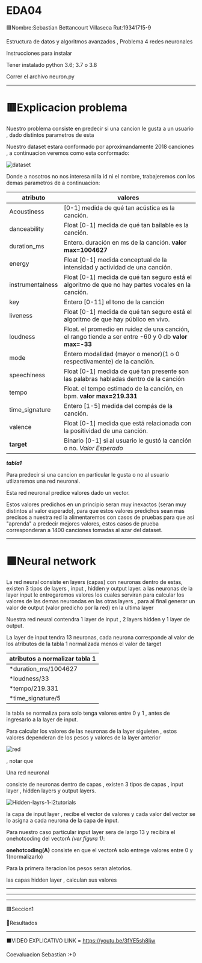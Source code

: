 # EDA04

🟦Nombre:Sebastian Bettancourt Villaseca Rut:19341715-9


Estructura de datos y algoritmos avanzados , Problema 4 redes neuronales

Instrucciones para instalar

Tener instalado python 3.6; 3.7 o 3.8

Correr el archivo neuron.py

-----------------------------------------------------


# 🟥Explicacion problema

Nuestro problema consiste en predecir si una cancion le gusta a un usuario , dado distintos parametros de esta

Nuestro dataset estara conformado por aproximandamente 2018 canciones , a continuacion veremos como esta conformado:

![dataset](https://user-images.githubusercontent.com/82010968/120158518-390e8080-c1c2-11eb-8bf8-bb320cd1d39f.png)

Donde a nosotros no nos interesa ni la id ni el nombre, trabajeremos con los demas parametros de a continuacion:


atributo | valores
-------------|----------------------------------------------------------------------------------------------
Acoustiness  		|[0-1] medida de qué tan acústica es la canción.
danceability  |Float [0-1] medida de qué tan bailable es la canción.
duration_ms 	|Entero. duración en ms de la canción. **valor max=1004627**
energy  		|Float [0-1] medida conceptual de la intensidad y actividad de una canción.
instrumentalness|Float [0-1] medida de qué tan seguro está el algoritmo de que no hay partes vocales en la canción.
key 			|Entero [0-11] el tono de la canción
liveness  	|Float [0-1] medida de qué tan seguro está el algoritmo de que hay público en vivo.
loudness 	 |Float. el promedio en ruidez de una canción, el rango tiende a ser entre -60 y 0 db **valor max=-33**
mode   			|Entero modalidad (mayor o menor)(1 o 0 respectivamente) de la canción.
speechiness	 |Float [0-1] medida de qué tan presente son las palabras habladas dentro de la canción
tempo 		|Float. el tempo estimado de la canción, en bpm. **valor max=219.331**
time_signature|Entero [1-5] medida del compás de la canción.
valence 	|Float [0-1] medida que está relacionada con la positividad de una canción.
**target** |Binario [0-1] si al usuario le gustó la canción o no. *Valor Esperado*

***tabla1***


Para predecir si una cancion en particular le gusta o no al usuario utlizaremos una red neuronal.

Esta red neuronal predice valores dado un vector. 

Estos valores predichos en un principio seran muy inexactos (seran muy distintos al valor esperado), para que estos valores predichos sean mas precisos a nuestra red la alimentaremos con casos de pruebas para que asi "aprenda" a predecir mejores valores, estos casos de prueba corresponderan a 1400 canciones tomadas al azar del dataset. 




---------------------------------------------------

 
# 🟩Neural network 

La red neural consiste en layers (capas) con neuronas dentro de estas, existen 3 tipos de layers , input , hidden y output layer. a las neuronas de la layer input le entregaremos valores los cuales serviran para calcular los valores de las demas neurondas en las otras layers , para al final generar un valor de output (valor predicho por la red) en la ultima layer 


Nuestra red neural contendra  1 layer de input , 2 layers hidden y 1 layer de output.

La layer de input tendra 13 neuronas, cada neurona corresponde al valor de los atributos de la tabla 1 normalizada menos el valor de target 

 
atributos a normalizar tabla 1 |
---------------------|
*duration_ms/1004627 |
*loudness/33         |
*tempo/219.331       |
*time_signature/5    | 

la tabla se normaliza para solo tenga valores entre 0 y 1 , antes de ingresarlo a la layer de input.

Para calcular los valores de las neuronas de la layer siguieten , estos valores dependeran de los pesos y valores de la layer anterior

![red](https://user-images.githubusercontent.com/82010968/120174440-19338880-c1d3-11eb-81f2-7873b15a5233.png)







, notar que 







Una red neuronal


consiste de neuronas dentro de capas , existen 3 tipos de capas , input layer , hidden layers y output layers. 


![Hidden-layrs-1-i2tutorials](https://user-images.githubusercontent.com/82010968/120152084-090faf00-c1bb-11eb-817a-b5ecde4f29d4.jpg)


la capa de input layer , recibe el vector de valores y cada valor del vector se lo asigna a cada neurona de la capa de input.

Para nuestro caso particular input layer sera de largo 13 y recibira el onehotcoding del vectorA *(ver figura 1)*:


**onehotcoding(A)** consiste en que el vectorA solo entrege valores entre 0 y 1(normalizarlo)

Para la primera iteracion los pesos seran aletorios.












las capas hidden layer , calculan sus valores 



------------------------------------------


  

------------------------------






-------------------------

🟪Seccion1


🔴Resultados


------


⬛VIDEO EXPLICATIVO LINK = https://youtu.be/3fYE5sh8Ijw


Coevaluacion 
Sebastian :+0
